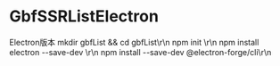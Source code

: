 # GbfSSRListElectron
Electron版本 
mkdir gbfList && cd gbfList\r\n
npm init \r\n
npm install electron --save-dev \r\n
npm install --save-dev @electron-forge/cli\r\n
